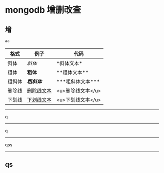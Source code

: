 # mongodb 增删改查

## 增

```js
aa
```

|格式| 例子 | 代码|
|--|--|--|
|斜体|*斜体*|\*斜体文本\*|
|粗体|**粗体**|\*\*粗体文本\*\*|
|粗斜体|***粗斜体***|\*\*\*粗斜体文本\*\*\*|
|删除线|<u>删除线文本</u>|\<u\>删除线文本\<\/u\>|
|下划线|<u>下划线文本</u>|\<u\>下划线文本\<\/u\>|

* * *
 q
***
 q
*****
qss
-- - -

qs
---------------------------------------
